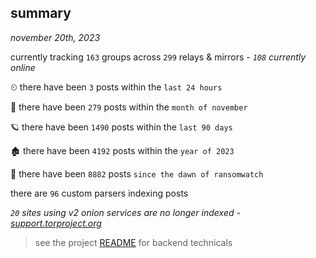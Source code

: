 
## summary
_november 20th, 2023_

currently tracking `163` groups across `299` relays & mirrors - _`108` currently online_

⏲ there have been `3` posts within the `last 24 hours`

🦈 there have been `279` posts within the `month of november`

🪐 there have been `1490` posts within the `last 90 days`

🏚 there have been `4192` posts within the `year of 2023`

🦕 there have been `8882` posts `since the dawn of ransomwatch`

there are `96` custom parsers indexing posts

_`20` sites using v2 onion services are no longer indexed - [support.torproject.org](https://support.torproject.org/onionservices/v2-deprecation/)_

> see the project [README](https://github.com/joshhighet/ransomwatch#ransomwatch--) for backend technicals

